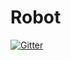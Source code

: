 # Robot

[![Gitter](https://badges.gitter.im/aaronhyperum/Robot.svg)](https://gitter.im/aaronhyperum/Robot?utm_source=badge&utm_medium=badge&utm_campaign=pr-badge&utm_content=badge)
